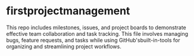 # firstprojectmanagement
This repo includes milestones, issues, and project boards to demonstrate effective team collaboration and task tracking. This file involves managing bugs, feature requests, and tasks while using GitHub'sbuilt-in-tools for organizing and streamlining project workflows.
